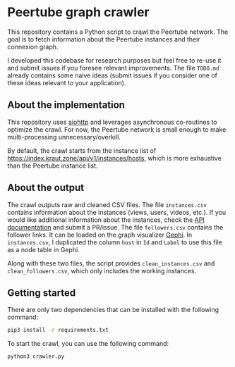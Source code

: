 # Peertube graph crawler

This repository contains a Python script to crawl the Peertube network. The goal is to fetch information about the Peertube instances and their connexion graph.

I developed this codebase for research purposes but feel free to re-use it and submit issues if you foresee relevant improvements. The file `TODO.md` already contains some naive ideas (submit issues if you consider one of these ideas relevant to your application).

## About the implementation

This repository uses [aiohttp](https://docs.aiohttp.org/en/stable/index.html) and leverages asynchronous co-routines to optimize the crawl. For now, the Peertube network is small enough to make multi-processing unnecessary/overkill.

By default, the crawl starts from the instance list of <https://index.kraut.zone/api/v1/instances/hosts>, which is more exhaustive than the Peertube instance list.

## About the output

The crawl outputs raw and cleaned CSV files. The file `instances.csv` contains information about the instances (views, users, videos, etc.). If you would like additional information about the instances, check the [API documentation](https://docs.joinpeertube.org/api-rest-reference.html#tag/Stats) and submit a PR/issue. The file `followers.csv` contains the follower links. It can be loaded on the graph visualizer [Gephi](https://gephi.org/). In `instances.csv`, I duplicated the column `host` in `Id` and `Label` to use this file as a node table in Gephi.

Along with these two files, the script provides `clean_instances.csv` and `clean_followers.csv`, which only includes the working instances.

## Getting started

There are only two dependencies that can be installed with the following command:

```bash
pip3 install -r requirements.txt
```

To start the crawl, you can use the following command:

```bash
python3 crawler.py
```
